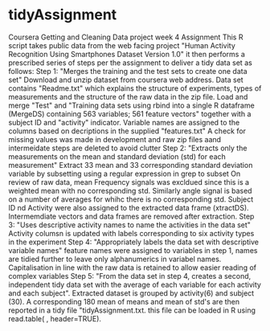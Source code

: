 # tidyAssignment
Coursera Getting and Cleaning Data project week 4 Assignment
This R script takes public data from the web facing project "Human Activity Recognition Using Smartphones Dataset
Version 1.0" it then performs a prescribed series of steps per the assignment to deliver a tidy data set as follows: 
Step 1: "Merges the training and the test sets to create one data set"
Download and unzip dataset from coursera web address. Data set contains "Readme.txt" which explains the structure of 
experiments, types of measurements and the structure of the raw data in the zip file.
Load and merge  "Test" and "Training data sets using rbind into a single R dataframe (MergeDS) containing 563 variables; 
561 feature vectors" together with a subject ID and "activity" indicator.
Variable names are assigned to the columns based on decriptions in the supplied "features.txt"
A check for missing values was made in development and raw zip files aand intermeidate steps are deleted to avoid clutter
Step 2: "Extracts only the measurements on the mean and standard deviation (std) for each measurement"
Extract 33 mean and 33 corresponding standard deviation variable by subsetting using a regular expression in grep to subset 
On review of raw data, mean Frequency signals was excldued since this is a weighted mean with no corresponding std. 
Similarly angle signal is based on a number of averages for whihc there is no corresponding std. 
Subject ID nd Activity were also assigned to the extracted data frame (xtractDS). 
Intermemdiate vectors and data frames are removed after extraction. 
Step 3: "Uses descriptive activity names to name the activities in the data set"
Activity columsn is updated with labels corresponding to six activity types in the experiment
Step 4: "Appropriately labels the data set with descriptive variable names"
feature names were assigned to variables in step 1, names are tidied further to leave only alphanumerics in variabel names. 
Capitalisation in line with the raw data is retained to allow easier reading of complex variables
Step 5: "From the data set in step 4, creates a second, independent tidy data set with the average of each variable for each activity and each subject".
Extracted dataset is grouped by activity(6) and subject (30). A corresponding 180 mean of means and mean of std's are then reported 
in a tidy file "tidyAssignment.txt. this file can be loaded in R using read.table( , header=TRUE).
